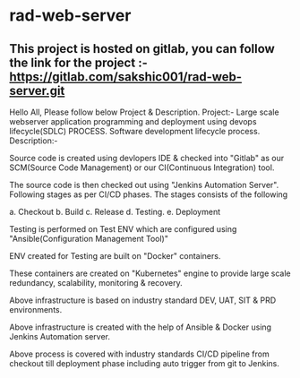 # rad-web-server
## This project is hosted on gitlab, you can follow the link for the project :- https://gitlab.com/sakshic001/rad-web-server.git

Hello All,
Please follow below Project & Description.
Project:- Large scale webserver application programming and deployment using devops lifecycle(SDLC) PROCESS.
Software development lifecycle process.
Description:-


Source code is created using devlopers IDE & checked into "Gitlab" as our SCM(Source Code Management) or our CI(Continuous Integration) tool.

The source code is then checked out using "Jenkins Automation Server". Following stages as per CI/CD phases. The stages consists of the following


a. Checkout
b. Build
c. Release
d. Testing.
e. Deployment


Testing is performed on Test ENV which are configured using "Ansible(Configuration Management Tool)"

ENV created for Testing are built on "Docker" containers.

These containers are created on "Kubernetes" engine to provide large scale redundancy, scalability, monitoring & recovery.

Above infrastructure is based on industry standard DEV, UAT, SIT & PRD environments.

Above infrastructure is created with the help of Ansible & Docker using Jenkins Automation server.

Above process is covered with industry standards CI/CD pipeline from checkout till deployment phase including auto trigger from git to Jenkins.
